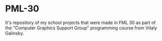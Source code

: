 # PML-30
It's repository of my school projects that were made in FML 30 as part of the "Computer Graphics Support Group" programming course from Vitaly Galinsky.
